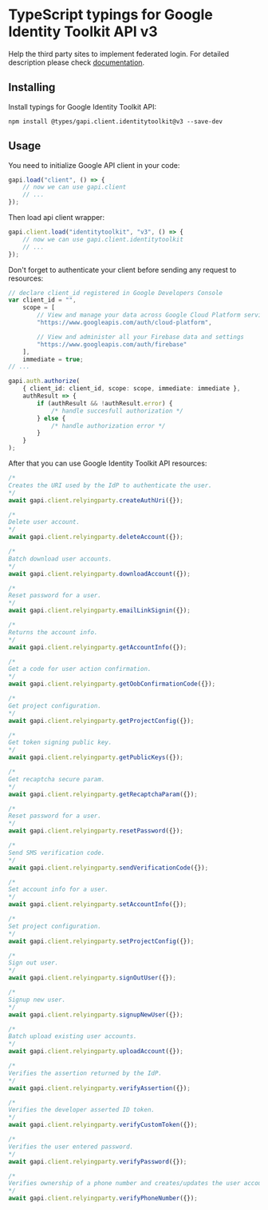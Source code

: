 # TypeScript typings for Google Identity Toolkit API v3

Help the third party sites to implement federated login. For detailed
description please check
[documentation](https://developers.google.com/identity-toolkit/v3/).

## Installing

Install typings for Google Identity Toolkit API:

```
npm install @types/gapi.client.identitytoolkit@v3 --save-dev
```

## Usage

You need to initialize Google API client in your code:

```typescript
gapi.load("client", () => {
    // now we can use gapi.client
    // ...
});
```

Then load api client wrapper:

```typescript
gapi.client.load("identitytoolkit", "v3", () => {
    // now we can use gapi.client.identitytoolkit
    // ...
});
```

Don't forget to authenticate your client before sending any request to
resources:

```typescript
// declare client_id registered in Google Developers Console
var client_id = "",
    scope = [
        // View and manage your data across Google Cloud Platform services
        "https://www.googleapis.com/auth/cloud-platform",

        // View and administer all your Firebase data and settings
        "https://www.googleapis.com/auth/firebase"
    ],
    immediate = true;
// ...

gapi.auth.authorize(
    { client_id: client_id, scope: scope, immediate: immediate },
    authResult => {
        if (authResult && !authResult.error) {
            /* handle succesfull authorization */
        } else {
            /* handle authorization error */
        }
    }
);
```

After that you can use Google Identity Toolkit API resources:

```typescript
/* 
Creates the URI used by the IdP to authenticate the user.  
*/
await gapi.client.relyingparty.createAuthUri({});

/* 
Delete user account.  
*/
await gapi.client.relyingparty.deleteAccount({});

/* 
Batch download user accounts.  
*/
await gapi.client.relyingparty.downloadAccount({});

/* 
Reset password for a user.  
*/
await gapi.client.relyingparty.emailLinkSignin({});

/* 
Returns the account info.  
*/
await gapi.client.relyingparty.getAccountInfo({});

/* 
Get a code for user action confirmation.  
*/
await gapi.client.relyingparty.getOobConfirmationCode({});

/* 
Get project configuration.  
*/
await gapi.client.relyingparty.getProjectConfig({});

/* 
Get token signing public key.  
*/
await gapi.client.relyingparty.getPublicKeys({});

/* 
Get recaptcha secure param.  
*/
await gapi.client.relyingparty.getRecaptchaParam({});

/* 
Reset password for a user.  
*/
await gapi.client.relyingparty.resetPassword({});

/* 
Send SMS verification code.  
*/
await gapi.client.relyingparty.sendVerificationCode({});

/* 
Set account info for a user.  
*/
await gapi.client.relyingparty.setAccountInfo({});

/* 
Set project configuration.  
*/
await gapi.client.relyingparty.setProjectConfig({});

/* 
Sign out user.  
*/
await gapi.client.relyingparty.signOutUser({});

/* 
Signup new user.  
*/
await gapi.client.relyingparty.signupNewUser({});

/* 
Batch upload existing user accounts.  
*/
await gapi.client.relyingparty.uploadAccount({});

/* 
Verifies the assertion returned by the IdP.  
*/
await gapi.client.relyingparty.verifyAssertion({});

/* 
Verifies the developer asserted ID token.  
*/
await gapi.client.relyingparty.verifyCustomToken({});

/* 
Verifies the user entered password.  
*/
await gapi.client.relyingparty.verifyPassword({});

/* 
Verifies ownership of a phone number and creates/updates the user account accordingly.  
*/
await gapi.client.relyingparty.verifyPhoneNumber({});
```
